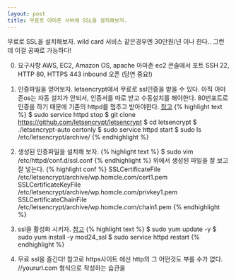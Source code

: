 ```yaml
---
layout: post
title: 무료로 아마존 서버에 SSL을 설치해보자.
---
```


무료로 SSL을 설치해보자.
wild card 서비스 같은경우엔 30만원/년 이나 한다.. 
그런데 이걸 공짜로 가능하다!

0. 요구사항
	AWS, EC2, Amazon OS, apache
	아마존 ec2 콘솔에서 포트 SSH 22, HTTP 80, HTTPS 443 inbound 오픈 (당연 중요!)

1. 인증파일을 얻어보자.
  letsencrypt에서 무료로 ssl인증을 받을 수 있다. 아직 아마존os는 자동 설치가 안되서, 인증서를 따로 받고 수동설치를 해야한다. 80번포트로 인증을 하기 때문에 기존의 httpd를 멈추고 받아야한다.
  [참고](https://letsencrypt.org/getting-started/)
{% highlight text %}
$ sudo service httpd stop
$ git clone https://github.com/letsencrypt/letsencrypt
$ cd letsencrypt
$ ./letsencrypt-auto certonly
$ sudo service httpd start
$ sudo ls /etc/letsencrypt/archive/
{% endhighlight %}
2. 생성된 인증파일을 설치해 보자.
{% highlight text %}
$ sudo vim /etc/httpd/conf.d/ssl.conf 
{% endhighlight %}
  위에서 생성된 파일을 잘 보고 잘 넣는다.
{% highlight conf %}
  SSLCertificateFile  /etc/letsencrypt/archive/wp.homcle.com/cert1.pem
  SSLCertificateKeyFile /etc/letsencrypt/archive/wp.homcle.com/privkey1.pem
  SSLCertificateChainFile /etc/letsencrypt/archive/wp.homcle.com/chain1.pem
{% endhighlight %}
3. ssl을 활성화 시키자.
  [참고](http://docs.aws.amazon.com/ko_kr/AWSEC2/latest/UserGuide/SSL-on-an-instance.html)
{% highlight text %}
  $ sudo yum update -y
  $ sudo yum install -y mod24_ssl
  $ sudo service httpd restart
{% endhighlight %}
4. 무료 ssl을 즐긴다!
  참고로 https사이트 에선 http의 그 어떤것도 부를 수가 없다.
  //yoururl.com 형식으로 작성하는 습관을


